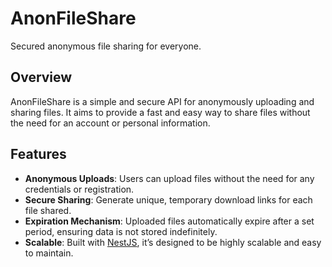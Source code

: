 # AnonFileShare

Secured anonymous file sharing for everyone.

## Overview

AnonFileShare is a simple and secure API for anonymously uploading and sharing files. It aims to provide a fast and easy way to share files without the need for an account or personal information.

## Features

- **Anonymous Uploads**: Users can upload files without the need for any credentials or registration.
- **Secure Sharing**: Generate unique, temporary download links for each file shared.
- **Expiration Mechanism**: Uploaded files automatically expire after a set period, ensuring data is not stored indefinitely.
- **Scalable**: Built with [NestJS](https://nestjs.com/), it’s designed to be highly scalable and easy to maintain.
